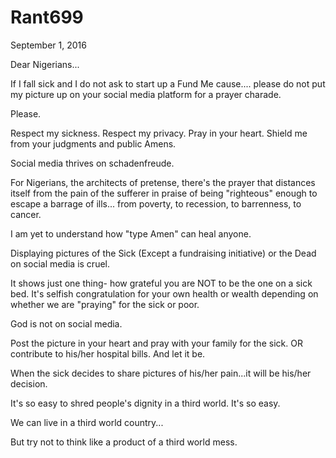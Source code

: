 # Rant699


September 1, 2016

Dear Nigerians...

If I fall sick and I do not ask to start up a Fund Me cause.... please do not put my picture up on your social media platform for a prayer charade.

Please.

Respect my sickness. Respect my privacy. Pray in your heart. Shield me from your judgments and public Amens. 

Social media thrives on schadenfreude.

For Nigerians, the architects of pretense, there's the prayer that distances itself from the pain of the sufferer in praise of being "righteous" enough to escape a barrage of ills... from poverty, to recession, to barrenness, to cancer. 

I am yet to understand how "type Amen" can heal anyone.

Displaying pictures of the Sick (Except a fundraising initiative) or the Dead on social media is cruel.

It shows just one thing- how grateful you are NOT to be the one on a sick bed. It's selfish congratulation for your own health or wealth depending on whether we are "praying" for the sick or poor.

God is not on social media.

Post the picture in your heart and pray with your family for the sick. OR contribute to his/her hospital bills. And let it be.

When the sick decides to share pictures of his/her pain...it will be his/her decision.

It's so easy to shred people's dignity in a third world. It's so easy.

We can live in a third world country...

But try not to think like a product of a third world mess.